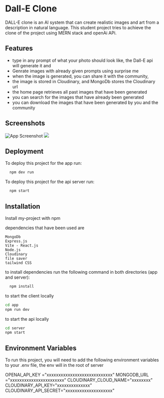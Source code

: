 
# Dall-E Clone

DALL-E clone is an AI system that can create realistic images and art from a description in natural language. This student project tries to achieve the clone of the project using MERN stack and openAi APi.


## Features

- type in any prompt of what your photo should look like, the Dall-E api will generate it and 
- Genrate images with already given prompts using surprise me
- when the image is generated, you can share it with the community, 
- the image is stored in Cloudinary, and MongoDb stores the Cloudinary url
- the home page retrieves all past images that have been generated
- you can search for the images that have already been generated
- you can download the images that have been generated by you and the community


## Screenshots

![App Screenshot](https://imgtr.ee/images/2023/08/19/faf5ac3afafd21c15d9a18252b2892da.png)
![](https://imgtr.ee/images/2023/08/19/1b42e194f71639758231b59c69468f26.png)
## Deployment

To deploy this project for the app run:

```bash
  npm dev run
```

To deploy this project for the api server run:

```bash
  npm start
```
## Installation

Install my-project with npm

dependencies that have been used are

    
    MongoDb
    Express.js
    Vite - React.js
    Node.js
    Cloudinary
    file saver
    tailwind CSS

to install dependencies run the following command in both directories (app and server):

```bash
  npm install
```

to start the client locally
```bash
cd app
npm run dev
```

to start the api locally
```bash
cd server
npm start
```
## Environment Variables

To run this project, you will need to add the following environment variables to your .env file, the env will in the root of server

OPENAI_API_KEY ="xxxxxxxxxxxxxxxxxxxxxxxxxxxx"
MONGODB_URL ="xxxxxxxxxxxxxxxxxxxxxxx"
CLOUDINARY_CLOUD_NAME="xxxxxxxx"
CLOUDINARY_API_KEY="xxxxxxxxxxxxxx"
CLOUDINARY_API_SECRET="xxxxxxxxxxxxxxxxxxxx"
